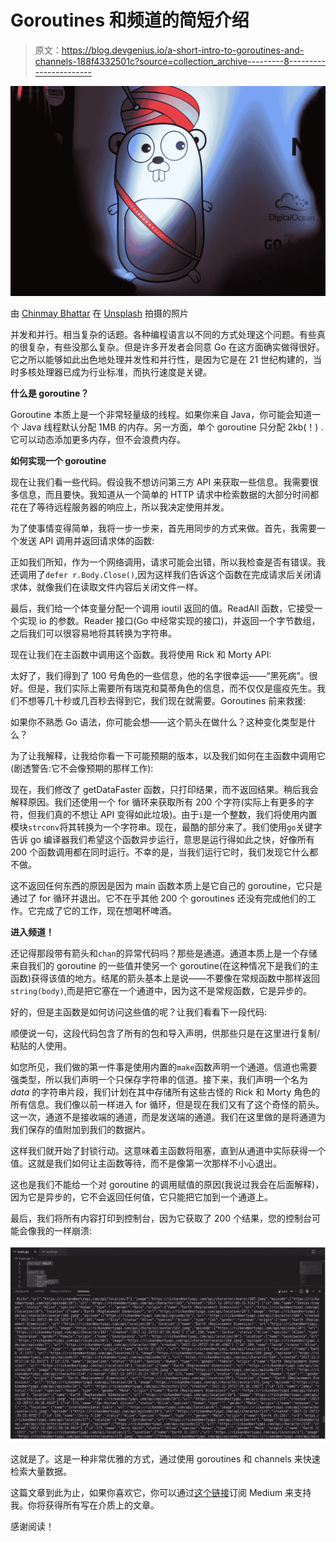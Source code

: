 # Goroutines 和频道的简短介绍

> 原文：<https://blog.devgenius.io/a-short-intro-to-goroutines-and-channels-188f4332501c?source=collection_archive---------8----------------------->

![](img/f065dd23f400a220e1a552dd847a8dd3.png)

由 [Chinmay Bhattar](https://unsplash.com/@geekgunda?utm_source=medium&utm_medium=referral) 在 [Unsplash](https://unsplash.com?utm_source=medium&utm_medium=referral) 拍摄的照片

并发和并行。相当复杂的话题。各种编程语言以不同的方式处理这个问题。有些真的很复杂，有些没那么复杂。但是许多开发者会同意 Go 在这方面确实做得很好。它之所以能够如此出色地处理并发性和并行性，是因为它是在 21 世纪构建的，当时多核处理器已成为行业标准，而执行速度是关键。

**什么是 goroutine？**

Goroutine 本质上是一个非常轻量级的线程。如果你来自 Java，你可能会知道一个 Java 线程默认分配 1MB 的内存。另一方面，单个 goroutine 只分配 2kb(！) .它可以动态添加更多内存，但不会浪费内存。

**如何实现一个 goroutine**

现在让我们看一些代码。假设我不想访问第三方 API 来获取一些信息。我需要很多信息，而且要快。我知道从一个简单的 HTTP 请求中检索数据的大部分时间都花在了等待远程服务器的响应上，所以我决定使用并发。

为了使事情变得简单，我将一步一步来，首先用同步的方式来做。首先，我需要一个发送 API 调用并返回请求体的函数:

正如我们所知，作为一个网络调用，请求可能会出错，所以我检查是否有错误。我还调用了`defer r.Body.Close()`,因为这样我们告诉这个函数在完成请求后关闭请求体，就像我们在读取文件内容后关闭文件一样。

最后，我们给一个体变量分配一个调用 ioutil 返回的值。ReadAll 函数，它接受一个实现 io 的参数。Reader 接口(Go 中经常实现的接口)，并返回一个字节数组，之后我们可以很容易地将其转换为字符串。

现在让我们在主函数中调用这个函数。我将使用 Rick 和 Morty API:

太好了，我们得到了 100 号角色的一些信息，他的名字很幸运——“黑死病”。很好。但是，我们实际上需要所有瑞克和莫蒂角色的信息，而不仅仅是瘟疫先生。我们不想等几十秒或几百秒去得到它，我们现在就需要。Goroutines 前来救援:

如果你不熟悉 Go 语法，你可能会想——这个箭头在做什么？这种变化类型是什么？

为了让我解释，让我给你看一下可能预期的版本，以及我们如何在主函数中调用它(剧透警告:它不会像预期的那样工作):

现在，我们修改了 getDataFaster 函数，只打印结果，而不返回结果。稍后我会解释原因。我们还使用一个 for 循环来获取所有 200 个字符(实际上有更多的字符，但我们真的不想让 API 变得如此垃圾)。由于`i`是一个整数，我们将使用内置模块`strconv`将其转换为一个字符串。现在，最酷的部分来了。我们使用`go`关键字告诉 go 编译器我们希望这个函数异步运行，意思是运行得如此之快，好像所有 200 个函数调用都在同时运行。不幸的是，当我们运行它时，我们发现它什么都不做。

这不返回任何东西的原因是因为 main 函数本质上是它自己的 goroutine，它只是通过了 for 循环并退出。它不在乎其他 200 个 goroutines 还没有完成他们的工作。它完成了它的工作，现在想喝杯啤酒。

**进入频道！**

还记得那段带有箭头和`chan`的异常代码吗？那些是通道。通道本质上是一个存储来自我们的 goroutine 的一些值并使另一个 goroutine(在这种情况下是我们的主函数)获得该值的地方。结尾的箭头基本上是说——不要像在常规函数中那样返回`string(body)`,而是把它塞在一个通道中，因为这不是常规函数，它是异步的。

好的，但是主函数是如何访问这些值的呢？让我们看看下一段代码:

顺便说一句，这段代码包含了所有的包和导入声明，供那些只是在这里进行复制/粘贴的人使用。

如您所见，我们做的第一件事是使用内置的`make`函数声明一个通道。信道也需要强类型，所以我们声明一个只保存字符串的信道。接下来，我们声明一个名为 *data* 的字符串片段，我们计划在其中存储所有这些古怪的 Rick 和 Morty 角色的所有信息。我们像以前一样进入 for 循环，但是现在我们又有了这个奇怪的箭头。这一次，通道不是接收端的通道，而是发送端的通道。我们在这里做的是将通道为我们保存的值附加到我们的数据片。

这样我们就开始了封锁行动。这意味着主函数将阻塞，直到从通道中实际获得一个值。这就是我们如何让主函数等待，而不是像第一次那样不小心退出。

这也是我们不能给一个对 goroutine 的调用赋值的原因(我说过我会在后面解释)，因为它是异步的，它不会返回任何值，它只能把它加到一个通道上。

最后，我们将所有内容打印到控制台，因为它获取了 200 个结果，您的控制台可能会像我的一样崩溃:

![](img/3af71f65eade447e442b9c2c96b6f331.png)

这就是了。这是一种非常优雅的方式，通过使用 goroutines 和 channels 来快速检索大量数据。

这篇文章到此为止，如果你喜欢它，你可以通过[这个链接](https://pavledjuric.medium.com/membership)订阅 Medium 来支持我。你将获得所有写在介质上的文章。

感谢阅读！